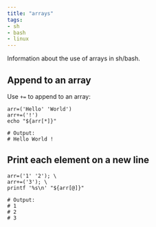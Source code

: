 ```yaml
---
title: "arrays"
tags:
- sh
- bash
- linux
---
```


Information about the use of arrays in sh/bash.
<!--more-->

## Append to an array

Use `+=` to append to an array:

```shell
arr=('Hello' 'World')
arr+=('!')
echo "${arr[*]}"

# Output:
# Hello World !
```

## Print each element on a new line

```shell
arr=('1' '2'); \
arr+=('3'); \
printf '%s\n' "${arr[@]}"

# Output:
# 1
# 2
# 3
```